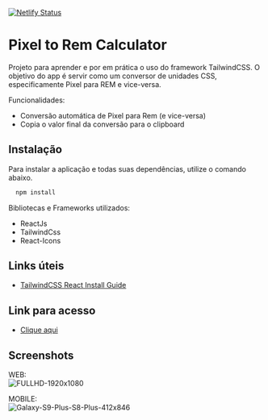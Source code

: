 
[![Netlify Status](https://api.netlify.com/api/v1/badges/8732f220-0d18-40d8-b572-e8831b802bb2/deploy-status)](https://app.netlify.com/sites/pixeltoremcalculator/deploys)
# Pixel to Rem Calculator

Projeto para aprender e por em prática o uso do framework TailwindCSS. O objetivo do app é servir como um conversor de unidades CSS, especificamente Pixel para REM e vice-versa.

Funcionalidades:
* Conversão automática de Pixel para Rem (e vice-versa)
* Copia o valor final da conversão para o clipboard

## Instalação

Para instalar a aplicação e todas suas dependências, utilize o comando abaixo.

```bash
  npm install 
```
    
Bibliotecas e Frameworks utilizados:
* ReactJs
* TailwindCss
* React-Icons

## Links úteis

 - [TailwindCSS React Install Guide](https://tailwindcss.com/docs/guides/create-react-app)

## Link para acesso

 - [Clique aqui](https://pixeltoremcalculator.netlify.app/)
 
## Screenshots

WEB:
<br>
![FULLHD-1920x1080](https://user-images.githubusercontent.com/85001250/177052662-5122c54f-6718-427b-90f8-686955441adc.png)

MOBILE:
<br>
![Galaxy-S9-Plus-S8-Plus-412x846](https://user-images.githubusercontent.com/85001250/177052686-b2606401-2166-456e-95ae-22e7c5f02902.png)


